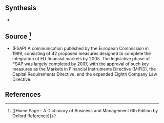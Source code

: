 ## Synthesis
- 
## Source [^1]
- (FSAP) A communication published by the European Commission in 1999, consisting of 42 proposed measures designed to complete the integration of EU financial markets by 2005. The legislative phase of FSAP was largely completed by 2007, with the approval of such key measures as the Markets in Financial Instruments Directive (MiFID), the Capital Requirements Directive, and the expanded Eighth Company Law Directive.
## References

[^1]: [[Home Page - A Dictionary of Business and Management 6th Edition by Oxford Reference]]